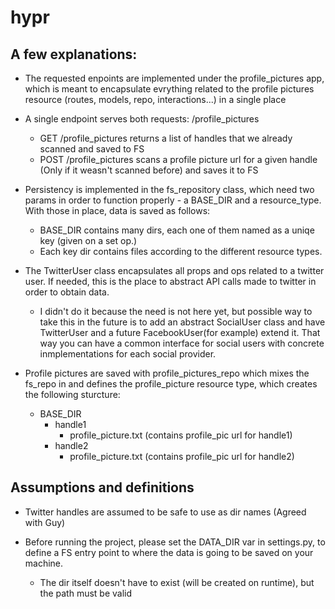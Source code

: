 # hypr

## A few explanations:

* The requested enpoints are implemented under the profile_pictures app, which is meant to encapsulate evrything related to the profile pictures resource (routes, models, repo, interactions...) in a single place

* A single endpoint serves both requests: /profile_pictures
  * GET /profile_pictures returns a list of handles that we already scanned and saved to FS
  * POST /profile_pictures scans a profile picture url for a given handle (Only if it weasn't scanned before) and saves it to FS

* Persistency is implemented in the fs_repository class, which need two params in order to function properly - a BASE_DIR and a resource_type. With those in place, data is saved as follows:
  * BASE_DIR contains many dirs, each one of them named as a uniqe key (given on a set op.)
  * Each key dir contains files according to the different resource types.

* The TwitterUser class encapsulates all props and ops related to a twitter user. If needed, this is the place to abstract API calls made to twitter in  order to obtain data. 
  * I didn't do it because the need is not here yet, but possible way to take this in the future is to add an abstract SocialUser class and have TwitterUser and a future FacebookUser(for example) extend it. That way you can have a common interface for social users with concrete inmplementations for each social provider.

* Profile pictures are saved with profile_pictures_repo which mixes the fs_repo in and defines the profile_picture resource type, which creates the following sturcture:
  * BASE_DIR
    * handle1
      * profile_picture.txt (contains profile_pic url for handle1)
    * handle2
      * profile_picture.txt (contains profile_pic url for handle2)

## Assumptions and definitions

* Twitter handles are assumed to be safe to use as dir names (Agreed with Guy)

* Before running the project, please set the DATA_DIR var in settings.py, to define a FS entry point to where the data is going to be saved on your machine.
  * The dir itself doesn't have to exist (will be created on runtime), but the path must be valid 

